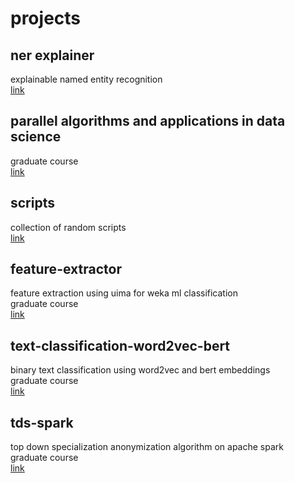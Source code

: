 # projects

## ner explainer

explainable named entity recognition  
[link](https://github.com/micophilip/ner-explainer)

## parallel algorithms and applications in data science

graduate course  
[link](https://github.com/micophilip/comp5704)

## scripts

collection of random scripts  
[link](https://github.com/micophilip/scripts)

## feature-extractor

feature extraction using uima for weka ml classification  
graduate course  
[link](https://github.com/micophilip/feature-extractor)

## text-classification-word2vec-bert

binary text classification using word2vec and bert embeddings  
graduate course  
[link](https://github.com/micophilip/text-classification-word2vec-bert)

## tds-spark

top down specialization anonymization algorithm on apache spark  
graduate course  
[link](https://github.com/micophilip/tds-spark)

